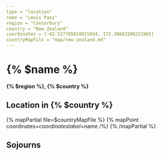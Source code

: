 ```yaml
---
type = "location"
name = "Lewis Pass"
region = "Canterbury"
country = "New Zealand"
coordinates = [-42.517785819815934, 172.38683286221965]
countryMapFile = "map/new-zealand.md"
---
```


# {% $name %}

**{% $region %}, {% $country %}**

## Location in {% $country %}

{% mapPartial file=$countryMapFile %}
  {% mapPoint coordinates=$coordinates label=$name /%}
{% /mapPartial %}

## Sojourns
